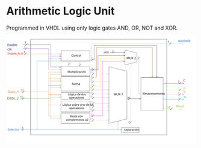 # Arithmetic Logic Unit
Programmed in VHDL using only logic gates AND, OR, NOT and XOR.

<img src="./BlockDiagram.svg">
